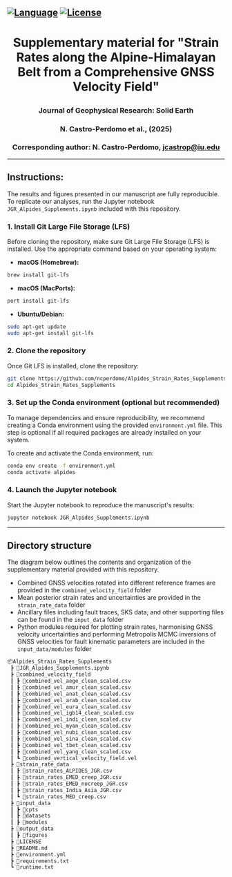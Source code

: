 [![Language](https://img.shields.io/badge/python-3%2B-blue.svg)](https://www.python.org/)
[![License](https://img.shields.io/badge/License-MIT-green.svg)](https://github.com/ncperdomo/Alpides_Strain_Rates_Supplements/blob/main/LICENSE)
---
#  <p align=center> **Supplementary material for "Strain Rates along the Alpine-Himalayan Belt from a Comprehensive GNSS Velocity Field"** </p>

###  <p align=center> Journal of Geophysical Research: Solid Earth </p>
###  <p align=center> N. Castro-Perdomo et al., (2025) </p>
###  <p align=center> Corresponding author: N. Castro-Perdomo, jcastrop@iu.edu </p>
---

## **Instructions:**
The results and figures presented in our manuscript are fully reproducible. To replicate our analyses, run the Jupyter notebook ``JGR_Alpides_Supplements.ipynb`` included with this repository.

### **1. Install Git Large File Storage (LFS)**

Before cloning the repository, make sure Git Large File Storage (LFS) is installed. Use the appropriate command based on your operating system:

- **macOS (Homebrew):**
```bash
brew install git-lfs
```

- **macOS (MacPorts):**
```bash
port install git-lfs
```

- **Ubuntu/Debian:**
```bash
sudo apt-get update
sudo apt-get install git-lfs
```

### **2. Clone the repository**

Once Git LFS is installed, clone the repository:

```bash
git clone https://github.com/ncperdomo/Alpides_Strain_Rates_Supplements.git
cd Alpides_Strain_Rates_Supplements
```

### **3. Set up the Conda environment (optional but recommended)**

To manage dependencies and ensure reproducibility, we recommend creating a Conda environment using the provided `environment.yml` file. This step is optional if all required packages are already installed on your system.

To create and activate the Conda environment, run:

```bash
conda env create -f environment.yml
conda activate alpides
```

### **4. Launch the Jupyter notebook**

Start the Jupyter notebook to reproduce the manuscript's results:

```bash
jupyter notebook JGR_Alpides_Supplements.ipynb
```

---

## **Directory structure**

The diagram below outlines the contents and organization of the supplementary material provided with this repository.

- Combined GNSS velocities rotated into different reference frames are provided in the `combined_velocity_field` folder
- Mean posterior strain rates and uncertainties are provided in the `strain_rate_data` folder
- Ancillary files including fault traces, SKS data, and other supporting files can be found in the `input_data` folder 
- Python modules required for plotting strain rates, harmonising GNSS velocity uncertainties and performing Metropolis MCMC inversions of GNSS velocities for fault kinematic parameters are included in the `input_data/modules` folder

```markdown
📦Alpides_Strain_Rates_Supplements
 ┣ 📜JGR_Alpides_Supplements.ipynb
 ┣ 📂combined_velocity_field
 ┃ ┣ 📜combined_vel_aege_clean_scaled.csv
 ┃ ┣ 📜combined_vel_amur_clean_scaled.csv
 ┃ ┣ 📜combined_vel_anat_clean_scaled.csv
 ┃ ┣ 📜combined_vel_arab_clean_scaled.csv
 ┃ ┣ 📜combined_vel_eura_clean_scaled.csv
 ┃ ┣ 📜combined_vel_igb14_clean_scaled.csv
 ┃ ┣ 📜combined_vel_indi_clean_scaled.csv
 ┃ ┣ 📜combined_vel_myan_clean_scaled.csv
 ┃ ┣ 📜combined_vel_nubi_clean_scaled.csv
 ┃ ┣ 📜combined_vel_sina_clean_scaled.csv
 ┃ ┣ 📜combined_vel_tbet_clean_scaled.csv
 ┃ ┣ 📜combined_vel_yang_clean_scaled.csv
 ┃ ┗ 📜combined_vertical_velocity_field.vel
 ┣ 📂strain_rate_data
 ┃ ┣ 📜strain_rates_ALPIDES_JGR.csv
 ┃ ┣ 📜strain_rates_EMED_creep_JGR.csv
 ┃ ┣ 📜strain_rates_EMED_nocreep_JGR.csv
 ┃ ┣ 📜strain_rates_India_Asia_JGR.csv
 ┃ ┗ 📜strain_rates_MED_creep.csv
 ┣ 📂input_data
 ┃ ┣ 📂cpts
 ┃ ┣ 📂datasets
 ┃ ┣ 📂modules
 ┣ 📂output_data
 ┃ ┣ 📂figures
 ┣ 📜LICENSE
 ┣ 📜README.md
 ┣ 📜environment.yml
 ┣ 📜requirements.txt
 ┗ 📜runtime.txt
```
